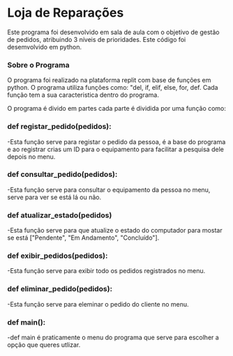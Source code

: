 <h1>Loja de Reparações</h1>

Este programa foi desenvolvido em sala de aula com o objetivo de gestão de pedidos, atribuindo 3 níveis de prioridades.
Este código foi desemvolvido em python.

<h3> Sobre o Programa</h3>
O programa foi realizado na plataforma replit com base de funções em python.
O programa utiliza funções como: "del, if, elif, else, for, def. Cada função tem a sua caracteristica dentro do programa.

O programa é divido em partes cada parte é dividida por uma função como:

<h3>def registar_pedido(pedidos):</h3>

-Esta função serve para registar o pedido da pessoa, é a base do programa e ao registrar crias um ID para o equipamento para facilitar a pesquisa dele depois no menu.

<h3>def consultar_pedido(pedidos):</h3>

-Esta função serve para consultar o equipamento da pessoa no menu, serve para ver se está lá ou não.

<h3>def atualizar_estado(pedidos)</h3>

-Esta função serve para que atualize o estado do computador para mostar se está  ["Pendente", "Em Andamento", "Concluído"].

<h3>def exibir_pedidos(pedidos):</h3>

-Esta função serve para exibir todo os pedidos registrados no menu.

<h3>def eliminar_pedido(pedidos):</h3>

-Esta função serve para eleminar o pedido do cliente  no menu.

<h3>def main():</h3>

-def main é praticamente o menu do programa que serve para escolher a opção que queres utlizar.
